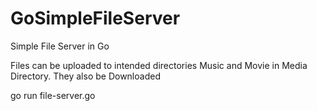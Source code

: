 
# GoSimpleFileServer
Simple File Server in Go 

Files can be uploaded to intended directories Music and Movie in Media Directory. They also be Downloaded


go run file-server.go
